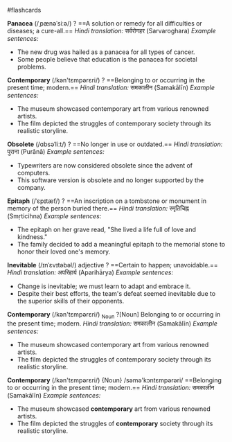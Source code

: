 #flashcards

**Panacea** (/ˌpænəˈsiːə/)
?
==A solution or remedy for all difficulties or diseases; a cure-all.==
*Hindi translation:* सर्वरोगहर (Sarvaroghara)
*Example sentences:*
- The new drug was hailed as a panacea for all types of cancer.
- Some people believe that education is the panacea for societal problems.


**Contemporary** (/kən'tɛmpərɛri/)
?
==Belonging to or occurring in the present time; modern.==
*Hindi translation:* समकालीन (Samakālīn)
*Example sentences:*
- The museum showcased contemporary art from various renowned artists.
- The film depicted the struggles of contemporary society through its realistic storyline.


**Obsolete** (/ɑbsəˈliːt/)
?
==No longer in use or outdated.==
*Hindi translation:* पुराना (Purānā)
*Example sentences:*
- Typewriters are now considered obsolete since the advent of computers.
- This software version is obsolete and no longer supported by the company.

**Epitaph** (/ˈɛpɪtæf/)
?
==An inscription on a tombstone or monument in memory of the person buried there.==
*Hindi translation:* स्मृतिचिह्न (Smṛticihna)
*Example sentences:*
- The epitaph on her grave read, "She lived a life full of love and kindness."
- The family decided to add a meaningful epitaph to the memorial stone to honor their loved one's memory.


**Inevitable** (/ɪnˈɛvɪtəbəl/) 
adjective
?
==Certain to happen; unavoidable.==
*Hindi translation:* अपरिहार्य (Aparihārya)
*Example sentences:*
- Change is inevitable; we must learn to adapt and embrace it.
- Despite their best efforts, the team's defeat seemed inevitable due to the superior skills of their opponents.

**Contemporary** (/kən'tɛmpərɛri/) <sub>Noun</sub>
?[Noun] Belonging to or occurring in the present time; modern.
*Hindi translation:* समकालीन (Samakālīn)
*Example sentences:*
- The museum showcased contemporary art from various renowned artists.
- The film depicted the struggles of contemporary society through its realistic storyline.

**Contemporary** (/kən'tɛmpərɛri/)  {Noun}
/səmə'kɔntɛmpərəri/
==Belonging to or occurring in the present time; modern.==
*Hindi translation:* समकालीन (Samakālīn)
*Example sentences:*
- The museum showcased **contemporary** art from various renowned artists.
- The film depicted the struggles of **contemporary** society through its realistic storyline.